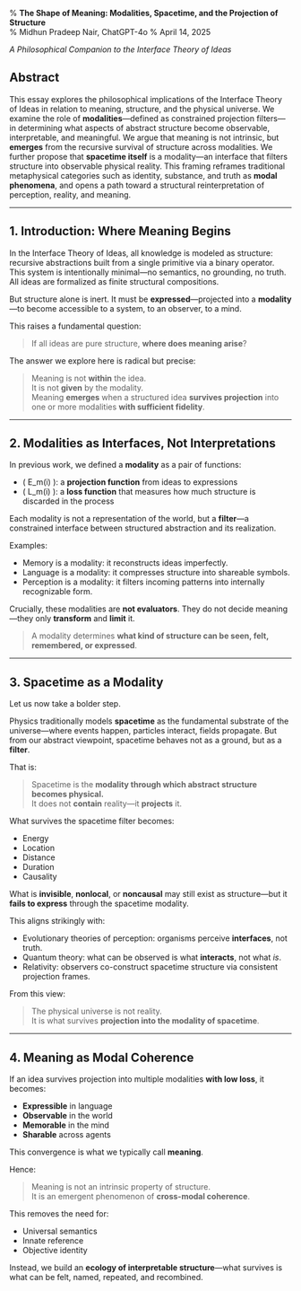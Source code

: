 % **The Shape of Meaning: Modalities, Spacetime, and the Projection of Structure**  
% Midhun Pradeep Nair, ChatGPT-4o
% April 14, 2025

*A Philosophical Companion to the Interface Theory of Ideas*  

## **Abstract**

This essay explores the philosophical implications of the Interface Theory of Ideas in relation to meaning, structure, and the physical universe. We examine the role of **modalities**—defined as constrained projection filters—in determining what aspects of abstract structure become observable, interpretable, and meaningful. We argue that meaning is not intrinsic, but **emerges** from the recursive survival of structure across modalities. We further propose that **spacetime itself** is a modality—an interface that filters structure into observable physical reality. This framing reframes traditional metaphysical categories such as identity, substance, and truth as **modal phenomena**, and opens a path toward a structural reinterpretation of perception, reality, and meaning.

---

## **1. Introduction: Where Meaning Begins**

In the Interface Theory of Ideas, all knowledge is modeled as structure: recursive abstractions built from a single primitive via a binary operator. This system is intentionally minimal—no semantics, no grounding, no truth. All ideas are formalized as finite structural compositions.

But structure alone is inert. It must be **expressed**—projected into a **modality**—to become accessible to a system, to an observer, to a mind.

This raises a fundamental question:

> If all ideas are pure structure, **where does meaning arise**?

The answer we explore here is radical but precise:

> Meaning is not **within** the idea.  
> It is not **given** by the modality.  
> Meaning **emerges** when a structured idea **survives projection** into one or more modalities **with sufficient fidelity**.

---

## **2. Modalities as Interfaces, Not Interpretations**

In previous work, we defined a **modality** as a pair of functions:

- \( E_m(i) \): a **projection function** from ideas to expressions  
- \( L_m(i) \): a **loss function** that measures how much structure is discarded in the process

Each modality is not a representation of the world, but a **filter**—a constrained interface between structured abstraction and its realization.

Examples:
- Memory is a modality: it reconstructs ideas imperfectly.
- Language is a modality: it compresses structure into shareable symbols.
- Perception is a modality: it filters incoming patterns into internally recognizable form.

Crucially, these modalities are **not evaluators**. They do not decide meaning—they only **transform** and **limit** it.

> A modality determines **what kind of structure can be seen, felt, remembered, or expressed**.

---

## **3. Spacetime as a Modality**

Let us now take a bolder step.

Physics traditionally models **spacetime** as the fundamental substrate of the universe—where events happen, particles interact, fields propagate. But from our abstract viewpoint, spacetime behaves not as a ground, but as a **filter**.

That is:

> Spacetime is the **modality through which abstract structure becomes physical.**  
> It does not **contain** reality—it **projects** it.

What survives the spacetime filter becomes:
- Energy
- Location
- Distance
- Duration
- Causality

What is **invisible**, **nonlocal**, or **noncausal** may still exist as structure—but it **fails to express** through the spacetime modality.

This aligns strikingly with:
- Evolutionary theories of perception: organisms perceive **interfaces**, not truth.
- Quantum theory: what can be observed is what **interacts**, not what *is*.
- Relativity: observers co-construct spacetime structure via consistent projection frames.

From this view:

> The physical universe is not reality.  
> It is what survives **projection into the modality of spacetime**.

---

## **4. Meaning as Modal Coherence**

If an idea survives projection into multiple modalities **with low loss**, it becomes:

- **Expressible** in language  
- **Observable** in the world  
- **Memorable** in the mind  
- **Sharable** across agents

This convergence is what we typically call **meaning**.

Hence:

> Meaning is not an intrinsic property of structure.  
> It is an emergent phenomenon of **cross-modal coherence**.

This removes the need for:
- Universal semantics
- Innate reference
- Objective identity

Instead, we build an **ecology of interpretable structure**—what survives is what can be felt, named, repeated, and recombined.
